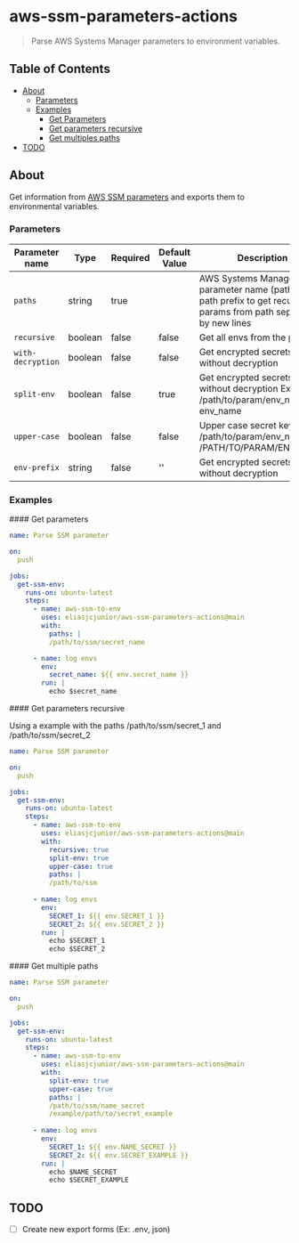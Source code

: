 # aws-ssm-parameters-actions

> Parse AWS Systems Manager parameters to environment variables.

## Table of Contents

  * [About](#about)
     * [Parameters](#parameters)
     * [Examples](#examples)
        * [Get Parameters](#get-parameters)
        * [Get parameters recursive](#get-parameters-recursive)
        * [Get multiples paths](#get-multiples-paths)
  * [TODO](#todo)

## About

Get information from [AWS SSM parameters](https://console.aws.amazon.com/systems-manager/parameters) and 
exports them to environmental variables.

### Parameters

Parameter name | Type | Required | Default Value | Description
--- | --- | --- | --- | ---
`paths` | string | true | | AWS Systems Manager parameter name (path) or path prefix to get recursive params from path separeted by new lines
`recursive` | boolean | false | false| Get all envs from the path
`with-decryption` | boolean | false | false | Get encrypted secrets values without decryption
`split-env` | boolean | false | true | Get encrypted secrets values without decryption Ex: /path/to/param/env_name => env_name
`upper-case` | boolean | false | false | Upper case secret keys Ex: /path/to/param/env_name => /PATH/TO/PARAM/ENV_NAME
`env-prefix` | string | false | '' | Get encrypted secrets values without decryption

### Examples

<a  name="get-parameters"/>
#### Get parameters

```yaml
name: Parse SSM parameter

on:
  push

jobs:
  get-ssm-env:
    runs-on: ubuntu-latest
    steps:
      - name: aws-ssm-to-env
        uses: eliasjcjunior/aws-ssm-parameters-actions@main
        with:
          paths: |
          /path/to/ssm/secret_name

      - name: log envs
        env:
          secret_name: ${{ env.secret_name }}
        run: |
          echo $secret_name
```

<a  name="get-parameters-recursive"/>
#### Get parameters recursive

Using a example with the paths /path/to/ssm/secret_1 and /path/to/ssm/secret_2


```yaml
name: Parse SSM parameter

on:
  push

jobs:
  get-ssm-env:
    runs-on: ubuntu-latest
    steps:
      - name: aws-ssm-to-env
        uses: eliasjcjunior/aws-ssm-parameters-actions@main
        with:
          recursive: true
          split-env: true
          upper-case: true
          paths: |
          /path/to/ssm
          
      - name: log envs
        env:
          SECRET_1: ${{ env.SECRET_1 }}
          SECRET_2: ${{ env.SECRET_2 }}
        run: |
          echo $SECRET_1
          echo $SECRET_2
```

<a  name="get-multiple-paths"/>
#### Get multiple paths

```yaml
name: Parse SSM parameter

on:
  push

jobs:
  get-ssm-env:
    runs-on: ubuntu-latest
    steps:
      - name: aws-ssm-to-env
        uses: eliasjcjunior/aws-ssm-parameters-actions@main
        with:
          split-env: true
          upper-case: true
          paths: |
          /path/to/ssm/name_secret
          /example/path/to/secret_example
          
      - name: log envs
        env:
          SECRET_1: ${{ env.NAME_SECRET }}
          SECRET_2: ${{ env.SECRET_EXAMPLE }}
        run: |
          echo $NAME_SECRET
          echo $SECRET_EXAMPLE
```

## TODO
 - [ ] Create new export forms (Ex: .env, json)